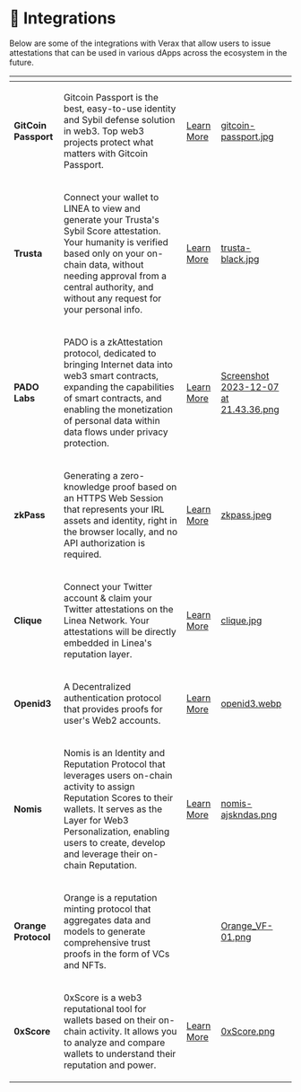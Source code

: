 # 🤝 Integrations

Below are some of the integrations with Verax that allow users to issue attestations that can be used in various dApps
across the ecosystem in the future.

<table data-view="cards"><thead><tr><th></th><th></th><th></th><th data-hidden data-card-cover data-type="files"></th></tr></thead><tbody><tr><td><strong>GitCoin Passport</strong></td><td><p></p><p>Gitcoin Passport is the best, easy-to-use identity and Sybil defense solution in web3. Top web3 projects protect what matters with Gitcoin Passport.</p></td><td><p></p><p></p><p></p><p></p><p></p><p><a href="https://passport.gitcoin.co/#/dashboard/verax">Learn More</a></p></td><td><a href="../.gitbook/assets/gitcoin-passport.jpg">gitcoin-passport.jpg</a></td></tr><tr><td><strong>Trusta</strong></td><td><p></p><p>Connect your wallet to LINEA to view and generate your Trusta's Sybil Score attestation. Your humanity is verified based only on your on-chain data, without needing approval from a central authority, and without any request for your personal info.</p></td><td><p></p><p><a href="https://trustgo.trustalabs.ai/etrusta/0x085ed975a8b6b860de3c2b871da60a3f9f48a5b8/lineaverax/h?f=linea&#x26;chainId=324">Learn More</a></p></td><td><a href="../.gitbook/assets/trusta-black.jpg">trusta-black.jpg</a></td></tr><tr><td><strong>PADO Labs</strong></td><td><p></p><p>PADO is a zkAttestation protocol, dedicated to bringing Internet data into web3 smart contracts, expanding the capabilities of smart contracts, and enabling the monetization of personal data within data flows under privacy protection.</p></td><td><p></p><p><a href="https://www.padolabs.org/events">Learn More</a></p></td><td><a href="../.gitbook/assets/Screenshot 2023-12-07 at 21.43.36.png">Screenshot 2023-12-07 at 21.43.36.png</a></td></tr><tr><td><strong>zkPass</strong></td><td><p></p><p>Generating a zero-knowledge proof based on an HTTPS Web Session that represents your IRL assets and identity, right in the browser locally, and no API authorization is required.</p></td><td><p></p><p><a href="https://verax.zkpass.org/verax">Learn More</a></p></td><td><a href="../.gitbook/assets/zkpass.jpeg">zkpass.jpeg</a></td></tr><tr><td><strong>Clique</strong></td><td><p></p><p>Connect your Twitter account &#x26; claim your Twitter attestations on the Linea Network. Your attestations will be directly embedded in Linea's reputation layer.</p></td><td><p></p><p></p><p><a href="https://www.clique.social/attestor/twitterLinea">Learn More</a></p></td><td><a href="../.gitbook/assets/clique.jpg">clique.jpg</a></td></tr><tr><td><strong>Openid3</strong></td><td><p></p><p>A Decentralized authentication protocol that provides proofs for user's Web2 accounts.</p></td><td><p></p><p></p><p></p><p></p><p></p><p><a href="https://auth.openid3.xyz">Learn More</a></p></td><td><a href="../.gitbook/assets/openid3.webp">openid3.webp</a></td></tr><tr><td><strong>Nomis</strong></td><td><p></p><p>Nomis is an Identity and Reputation Protocol that leverages users on-chain activity to assign Reputation Scores to their wallets. It serves as the Layer for Web3 Personalization, enabling users to create, develop and leverage their on-chain Reputation.</p></td><td><p></p><p><a href="https://nomis.cc/linea-voyage">Learn More</a></p></td><td><a href="../.gitbook/assets/nomis-ajskndas.png">nomis-ajskndas.png</a></td></tr><tr><td><strong>Orange Protocol</strong></td><td><p></p><p>Orange is a reputation minting protocol that aggregates data and models to generate comprehensive trust proofs in the form of VCs and NFTs.</p></td><td></td><td><a href="../.gitbook/assets/Orange_VF-01.png">Orange_VF-01.png</a></td></tr><tr><td><strong>0xScore</strong></td><td><p></p><p>0xScore is a web3 reputational tool for wallets based on their on-chain activity. It allows you to analyze and compare wallets to understand their reputation and power.</p></td><td><p></p><p></p><p></p><p></p><p></p><p><a href="https://0xscore.pro/linea-attestation">Learn More</a></p></td><td><a href="../.gitbook/assets/0xScore.png">0xScore.png</a></td></tr></tbody></table>
